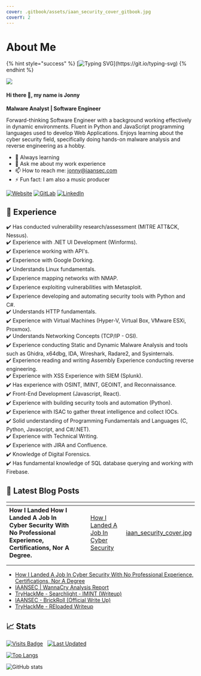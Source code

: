```yaml
---
cover: .gitbook/assets/iaan_security_cover_gitbook.jpg
coverY: 2
---
```


# About Me

{% hint style="success" %}
[![Typing SVG](https://readme-typing-svg.demolab.com?font=Fira+Code&weight=100&size=20&duration=4000&multiline=true&random=false&width=435&lines=Join+me+on+my+journey+to+learn+about+all+things+cyber+security%2C+business%2C+and+finance!)](https://git.io/typing-svg)
{% endhint %}

![](https://i.imgur.com/JONohuQ.gif?raw=true)

#### Hi there 👋, my name is Jonny

**Malware Analyst | Software Engineer**

Forward-thinking Software Engineer with a background working effectively in dynamic environments. Fluent in Python and JavaScript programming languages used to develop Web Applications. Enjoys learning about the cyber security field, specifically doing hands-on malware analysis and reverse engineering as a hobby.

* 🌱 Always learning
* 💬 Ask me about my work experience
* 📫 How to reach me: jonny@iaansec.com
* ⚡ Fun fact: I am also a music producer


[![Website](https://img.shields.io/website?label=IAAN%20SECURITY\&style=for-the-badge\&url=https%3A//www.iaansecurity.com)](https://www.iaansecurity.com)
[![GitLab](https://img.shields.io/badge/gitlab-%23181717.svg?style=for-the-badge&logo=gitlab&logoColor=white)](https://github.com/L0WK3Y-IAAN)
[![LinkedIn](https://img.shields.io/badge/linkedin-%230077B5.svg?style=for-the-badge&logo=linkedin&logoColor=white)](https://www.linkedin.com/in/iaansec/)

## 💼 Experience

✔️ Has conducted vulnerability research/assessment (MITRE ATT\&CK, Nessus).\
✔️ Experience with .NET UI Development (Winforms).\
✔️ Experience working with API's.\
✔️ Experience with Google Dorking.\
✔️ Understands Linux fundamentals.\
✔️ Experience mapping networks with NMAP.\
✔️ Experience exploiting vulnerabilities with Metasploit.\
✔️ Experience developing and automating security tools with Python and C#.\
✔️ Understands HTTP fundamentals.\
✔️ Experience with Virtual Machines (Hyper-V, Virtual Box, VMware ESXi, Proxmox).\
✔️ Understands Networking Concepts (TCP/IP - OSI).\
✔️ Experience conducting Static and Dynamic Malware Analysis and tools such as Ghidra, x64dbg, IDA, Wireshark, Radare2, and Sysinternals.\
✔️ Experience reading and writing Assembly Experience conducting reverse engineering.\
✔️ Experience with XSS Experience with SIEM (Splunk).\
✔️ Has experience with OSINT, IMINT, GEOINT, and Reconnaissance.\
✔️ Front-End Development (Javascript, React).\
✔️ Experience with building security tools and automation (Python).\
✔️ Experience with ISAC to gather threat intelligence and collect IOCs.\
✔️ Solid understanding of Programming Fundamentals and Languages (C, Python, Javascript, and C#/.NET).\
✔️ Experience with Technical Writing.\
✔️ Experience with JIRA and Confluence.\
✔️ Knowledge of Digital Forensics.\
✔️ Has fundamental knowledge of SQL database querying and working with Firebase.

## 📖 Latest Blog Posts

<table data-view="cards"><thead><tr><th></th><th></th><th></th><th data-hidden data-card-target data-type="content-ref"></th><th data-hidden data-card-cover data-type="files"></th></tr></thead><tbody><tr><td><strong>How I Landed How I Landed A Job In Cyber Security With No Professional Experience, Certifications, Nor A Degree.</strong></td><td></td><td></td><td><a href="https://app.gitbook.com/s/uNGziNBCJS6sCcuLUubV/">How I Landed A Job In Cyber Security</a></td><td><a href=".gitbook/assets/iaan_security_cover.jpg">iaan_security_cover.jpg</a></td></tr><tr><td></td><td></td><td></td><td></td><td></td></tr><tr><td></td><td></td><td></td><td></td><td></td></tr></tbody></table>

* [How I Landed A Job In Cyber Security With No Professional Experience, Certifications, Nor A Degree](https://dev.to/l0wk3y/how-i-landed-a-job-in-cyber-security-with-no-professional-experience-certifications-nor-a-degree-2doc)
* [IAANSEC | WannaCry Analysis Report](https://dev.to/l0wk3y/wannacry-analysis-report-g7c)
* [TryHackMe - Searchlight - IMINT (Writeup)](https://dev.to/l0wk3y/tryhackme-searchlight-imint-write-up-2ee8)
* [IAANSEC - BrickRoll (Official Write Up)](https://dev.to/l0wk3y/thm-brickroll-official-write-up-378d)
* [TryHackMe - REloaded Writeup](https://dev.to/l0wk3y/tryhackme-reloaded-writeup-4n1o)

## 📈 Stats
[![Visits Badge](https://badges.pufler.dev/visits/L0WK3Y-IAAN/L0WK3Y-IAAN)](https://github.com/L0WK3Y-IAAN/L0WK3Y-IAAN) &nbsp;
[![Last Updated](https://badges.pufler.dev/updated/L0WK3Y-IAAN/infophreaks-iaan-gitbook)](https://github.com/username/repo/commits/master)

[![Top Langs](https://github-readme-stats.vercel.app/api/top-langs/?username=L0WK3Y-IAAN)](https://github.com/anuraghazra/github-readme-stats)

![GitHub stats](https://github-readme-stats.vercel.app/api?username=L0WK3Y-IAAN\&show\_icons=true\&count\_private=true)

<!-- 
<details>

* This
* is
* a
* test
</details> -->
